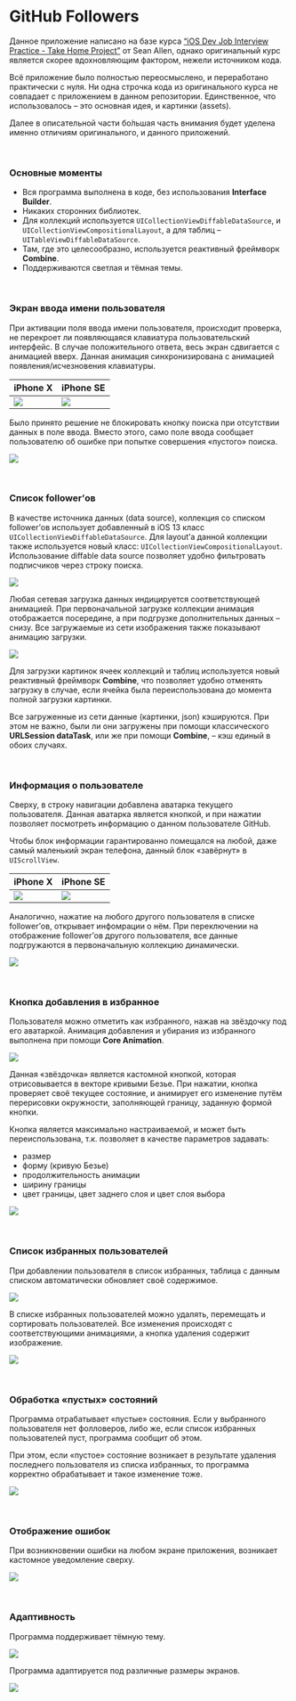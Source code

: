 # GitHub Followers

Данное приложение написано на базе курса [“iOS Dev Job Interview Practice - Take Home Project”](https://seanallen.teachable.com/p/take-home) от Sean Allen, однако оригинальный курс является скорее вдохновляющим фактором, нежели источником кода.

Всё приложение было полностью переосмыслено, и переработано практически с нуля. Ни одна строчка кода из оригинального курса не совпадает с приложением в данном репозитории. Единственное, что использовалось – это основная идея, и картинки (assets).

Далее в описательной части бо́льшая часть внимания будет уделена именно отличиям оригинального, и данного приложений.


&nbsp;
### Основные моменты

* Вся программа выполнена в коде, без использования **Interface Builder**.
* Никаких сторонних библиотек.
* Для коллекций используется `UICollectionViewDiffableDataSource`, и `UICollectionViewCompositionalLayout`, а для таблиц – `UITableViewDiffableDataSource`.
* Там, где это целесообразно, используется реактивный фреймворк **Combine**.
* Поддерживаются светлая и тёмная темы.


&nbsp;
### Экран ввода имени пользователя

При активации поля ввода имени пользователя, происходит проверка, не перекроет ли появляющаяся клавиатура пользовательский интерфейс. В случае положительного ответа, весь экран сдвигается с анимацией вверх. Данная анимация синхронизирована с анимацией появления/исчезновения клавиатуры.

| iPhone X                                    | iPhone SE                                    |
| ------------------------------------------- | -------------------------------------------- |
| ![](Images/iPhone_X/keyboard_appearing.gif) | ![](Images/iPhone_SE/keyboard_appearing.gif) |

Было принято решение не блокировать кнопку поиска при отсутствии данных в поле ввода. Вместо этого, само поле ввода сообщает пользователю об ошибке при попытке совершения «пустого» поиска.

![](Images/iPhone_X/input_error.gif)


&nbsp;
### Список follower’ов

В качестве источника данных (data source), коллекция со списком follower’ов использует добавленный в iOS 13 класс `UICollectionViewDiffableDataSource`. Для layout’а данной коллекции также используется новый класс: `UICollectionViewCompositionalLayout`.
Использование diffable data source позволяет удобно фильтровать подписчиков через строку поиска. 

![](Images/iPhone_X/followers_filtering.gif)

Любая сетевая загрузка данных индицируется соответствующей анимацией. При первоначальной загрузке коллекции анимация отображается посередине, а при подгрузке дополнительных данных – снизу. Все загружаемые из сети изображения также показывают анимацию загрузки.

![](Images/iPhone_X/network_loading.gif)

Для загрузки картинок ячеек коллекций и таблиц используется новый реактивный фреймворк **Combine**, что позволяет удобно отменять загрузку в случае, если ячейка была переиспользована до момента полной загрузки картинки.

Все загруженные из сети данные (картинки, json) кэшируются. При этом не важно, были ли они загружены при помощи классического **URLSession dataTask**, или же при помощи **Combine**, – кэш единый в обоих случаях.


&nbsp;
### Информация о пользователе

Сверху, в строку навигации добавлена аватарка текущего пользователя. Данная аватарка является кнопкой, и при нажатии позволяет посмотреть информацию о данном пользователе GitHub.

Чтобы блок информации гарантированно помещался на любой, даже самый маленький экран телефона, данный блок «завёрнут» в `UIScrollView`.

| iPhone X                                   | iPhone SE                                     |
| ------------------------------------------ | --------------------------------------------- |
| ![](Images/iPhone_X/current_user_info.gif) | ![](Images/iPhone_SE/user_info_scrolling.gif) |

Аналогично, нажатие на любого другого пользователя в списке follower’ов, открывает инфомрации о нём. При переключении на отображение follower’ов другого пользователя, все данные подгружаются в первоначальную коллекцию динамически.

![](Images/iPhone_X/change_current_user.gif)


&nbsp;
### Кнопка добавления в избранное

Пользователя можно отметить как избранного, нажав на звёздочку под его аватаркой. Анимация добавления и убирания из избранного выполнена при помощи **Core Animation**.

![](Images/iPhone_X/favorite_button.gif)

Данная «звёздочка» является кастомной кнопкой, которая отрисовывается в векторе кривыми Безье. При нажатии, кнопка проверяет своё текущее состояние, и анимирует его изменение путём перерисовки окружности, заполняющей границу, заданную формой кнопки.

Кнопка является максимально настраиваемой, и может быть переиспользована, т.к. позволяет в качестве параметров задавать:
* размер
* форму (кривую Безье)
* продолжительность анимации
* ширину границы
* цвет границы, цвет заднего слоя и цвет слоя выбора

![](Images/iPhone_X/swift_github_onelove.gif)


&nbsp;
### Список избранных пользователей

При добавлении пользователя в список избранных, таблица с данным списком автоматически обновляет своё содержимое.

![](Images/iPhone_X/add_to_favorites.gif)

В списке избранных пользователей можно удалять, перемещать и сортировать пользователей. Все изменения происходят с соответствующими анимациями, а кнопка удаления содержит изображение.

![](Images/iPhone_X/favorites.gif)


&nbsp;
### Обработка «пустых» состояний

Программа отрабатывает «пустые» состояния. Если у выбранного пользователя нет фолловеров, либо же, если список избранных пользователей пуст, программа сообщит об этом.

При этом, если «пустое» состояние возникает в результате удаления последнего пользователя из списка избранных, то программа корректно обрабатывает и такое изменение тоже.

![](Images/iPhone_X/empty_state_no_favorites.gif)


&nbsp;
### Отображение ошибок

При возникновении ошибки на любом экране приложения, возникает кастомное уведомление сверху.

![](Images/iPhone_X/network_error.gif)


&nbsp;
### Адаптивность

Программа поддерживает тёмную тему.

![](Images/iPhone_X/dark_theme.png)

Программа адаптируется под различные размеры экранов.

![](Images/iPhone_SE/iPhone_SE.png)
